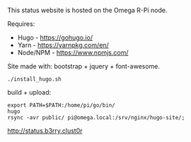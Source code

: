 
This status website is hosted on the Omega R-Pi node.

Requires:
* Hugo - https://gohugo.io/
* Yarn - https://yarnpkg.com/en/
* Node/NPM - https://www.npmjs.com/

Site made with: bootstrap + jquery + font-awesome.


```
./install_hugo.sh
```


build + upload:

```
export PATH=$PATH:/home/pi/go/bin/
hugo
rsync -avr public/ pi@omega.local:/srv/nginx/hugo-site/;
```

http://status.b3rry.clust0r
